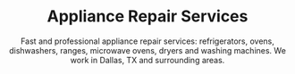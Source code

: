 ---
permalink: /appliance-repair
layout: index
title: Appliance Repair Services
subtitle: "Fast and professional appliance repair services: refrigerators, ovens, dishwashers, ranges, microwave ovens, dryers and washing machines. We work in Dallas, TX and surrounding areas."
keyword: Appliance Repair Services, diagnostic, dishwasher repair, refrigerator repair, freezer repair, oven repair, microwave repair, cooktop repair, dryer repair, washing machine repair, Dallas, TX, Arlington, Irving, Denton, Lewisville, Plano, Carrollton, Frisco, Keller, Grapevine, Bedford, Euless, Southlake, Lake Dallas, Roanoke, Argyle, Hebron, Richardson, Corinth, Lantana, Copper Canyon, Highland Village, Double Oak, Watauga, Melody Hills, Richland Hills, North Richland Hills, Haltom City, Blue Mound
---